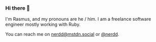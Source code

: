 ### Hi there 👋

I'm Rasmus, and my pronouns are he / him. I am a freelance software engineer mostly working with Ruby.

You can reach me on <a href="https://mstdn.social/@nerdd" rel="me">nerdd@mstdn.social</a> or [@nerdd](https://twitter.com/nerdd).

<!--
**rbgrouleff/rbgrouleff** is a ✨ _special_ ✨ repository because its `README.md` (this file) appears on your GitHub profile.

Here are some ideas to get you started:

- 🔭 I’m currently working on ...
- 🌱 I’m currently learning ...
- 👯 I’m looking to collaborate on ...
- 🤔 I’m looking for help with ...
- 💬 Ask me about ...
- 📫 How to reach me: ...
- 😄 Pronouns: ...
- ⚡ Fun fact: ...
-->
